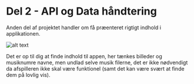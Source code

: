 # Del 2 - API og Data håndtering

Anden del af projektet handler om få præenteret rigtigt indhold i applikationen.

![alt text](https://github.com/rts-cmk-wuhf02/iplaymusic-TroelsAgergaard/blob/master/SpotifyAPI.png "Spotify API")




Det er op til dig at finde indhold til appen, her tænkes billeder og musiknumre navne, men undlad selve musik filerne, det er ikke nødvendigt da afspilleren ikke skal være funktionel (samt det kan være svært at finde dem på lovlig vis).
